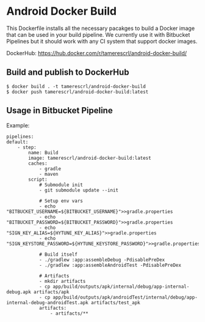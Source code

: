 # Android Docker Build

This Dockerfile installs all the necessary pacakges to build a Docker image
that can be used in your build pipeline. We currently use it with Bitbucket
Pipelines but it should work with any CI system that support docker images.

DockerHub: https://hub.docker.com/r/tamerescrl/android-docker-build/

## Build and publish to DockerHub

    $ docker build . -t tamerescrl/android-docker-build 
    $ docker push tamerescrl/android-docker-build:latest

## Usage in Bitbucket Pipeline

Example:

    pipelines:
    default:
        - step:
            name: Build
            image: tamerescrl/android-docker-build:latest
            caches:
                - gradle
                - maven
            script:
                # Submodule init
                - git submodule update --init

                # Setup env vars
                - echo "BITBUCKET_USERNAME=${BITBUCKET_USERNAME}">>gradle.properties
                - echo "BITBUCKET_PASSWORD=${BITBUCKET_PASSWORD}">>gradle.properties
                - echo "SIGN_KEY_ALIAS=${HYTUNE_KEY_ALIAS}">>gradle.properties
                - echo "SIGN_KEYSTORE_PASSWORD=${HYTUNE_KEYSTORE_PASSWORD}">>gradle.properties

                # Build itself
                - ./gradlew :app:assembleDebug -PdisablePreDex
                - ./gradlew :app:assembleAndroidTest -PdisablePreDex

                # Artifacts 
                - mkdir artifacts
                - cp app/build/outputs/apk/internal/debug/app-internal-debug.apk artifacts/apk
                - cp app/build/outputs/apk/androidTest/internal/debug/app-internal-debug-androidTest.apk artifacts/test_apk
                artifacts:
                    - artifacts/**